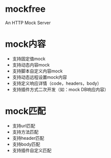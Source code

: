 # mockfree
An HTTP Mock Server

# mock内容
- 支持固定值mock
- 支持动态内容mock
- 支持脚本自定义内容mock
- 支持动态远程设置mock内容
- 支持定义响应详情（code，headers，body）
- 支持插件方式二次开发（如：mock DB响应内容）

# mock匹配
- 支持url匹配
- 支持方法匹配
- 支持header匹配
- 支持body匹配
- 支持插件自定义匹配







